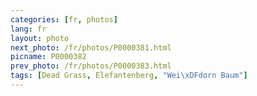 ```yaml
---
categories: [fr, photos]
lang: fr
layout: photo
next_photo: /fr/photos/P0000381.html
picname: P0000382
prev_photo: /fr/photos/P0000383.html
tags: [Dead Grass, Elefantenberg, "Wei\xDFdorn Baum"]
---
```

